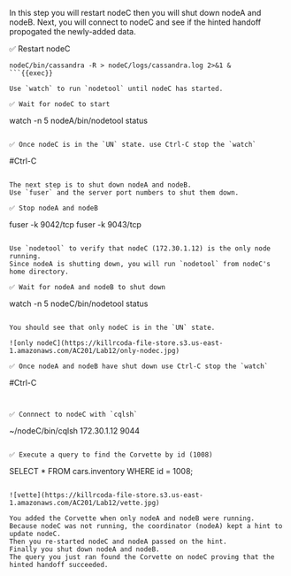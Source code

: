 In this step you will restart nodeC then you will shut down nodeA and nodeB.
Next, you will connect to nodeC and see if the hinted handoff propogated the newly-added data.

✅ Restart nodeC
```
nodeC/bin/cassandra -R > nodeC/logs/cassandra.log 2>&1 &
```{{exec}}

Use `watch` to run `nodetool` until nodeC has started.

✅ Wait for nodeC to start
```
watch -n 5 nodeA/bin/nodetool status
```{{exec}}

✅ Once nodeC is in the `UN` state. use Ctrl-C stop the `watch`
```
#Ctrl-C
```{{exec interrupt}}

The next step is to shut down nodeA and nodeB. 
Use `fuser` and the server port numbers to shut them down.

✅ Stop nodeA and nodeB
```
fuser -k 9042/tcp
fuser -k 9043/tcp
```{{exec interrupt}}

Use `nodetool` to verify that nodeC (172.30.1.12) is the only node running.
Since nodeA is shutting down, you will run `nodetool` from nodeC's home directory.

✅ Wait for nodeA and nodeB to shut down
```
watch -n 5 nodeC/bin/nodetool status
```{{exec}}

You should see that only nodeC is in the `UN` state.

![only nodeC](https://killrcoda-file-store.s3.us-east-1.amazonaws.com/AC201/Lab12/only-nodec.jpg)

✅ Once nodeA and nodeB have shut down use Ctrl-C stop the `watch`
```
#Ctrl-C
```{{exec interrupt}}


✅ Connnect to nodeC with `cqlsh`
```
~/nodeC/bin/cqlsh 172.30.1.12 9044
```{{exec}}

✅ Execute a query to find the Corvette by id (1008)
```
SELECT * FROM cars.inventory WHERE id = 1008;
```{{exec}}

![vette](https://killrcoda-file-store.s3.us-east-1.amazonaws.com/AC201/Lab12/vette.jpg)

You added the Corvette when only nodeA and nodeB were running.
Because nodeC was not running, the coordinator (nodeA) kept a hint to update nodeC.
Then you re-started nodeC and nodeA passed on the hint.
Finally you shut down nodeA and nodeB.
The query you just ran found the Corvette on nodeC proving that the hinted handoff succeeded.
